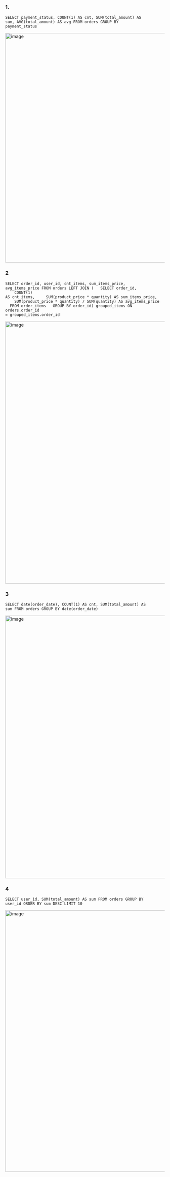### 1. 
<code>SELECT payment_status, COUNT(1) AS cnt, SUM(total_amount) AS sum, AVG(total_amount) AS avg 
FROM orders 
GROUP BY payment_status</code>

<img width="724" alt="image" src="https://github.com/user-attachments/assets/e3ee6368-6023-4d7f-afbb-d8f94ad825b3" />

### 2
<code>SELECT order_id, user_id, cnt_items, sum_items_price, avg_items_price 
FROM orders 
LEFT JOIN (
&nbsp;&nbsp;SELECT order_id, 
&nbsp;&nbsp;&nbsp;&nbsp;COUNT(1) AS cnt_items, 
&nbsp;&nbsp;&nbsp;&nbsp;SUM(product_price * quantity) AS sum_items_price, 
&nbsp;&nbsp;&nbsp;&nbsp;SUM(product_price * quantity) / SUM(quantity) AS avg_items_price 
&nbsp;&nbsp;FROM order_items 
&nbsp;&nbsp;GROUP BY order_id) grouped_items 
ON orders.order_id = grouped_items.order_id </code>

<img width="827" alt="image" src="https://github.com/user-attachments/assets/3d46d2a0-e4dd-444e-9a01-788f7b7f2673" />

### 3 
<code>SELECT date(order_date), COUNT(1) AS cnt, SUM(total_amount) AS sum 
FROM orders 
GROUP BY date(order_date)</code>

<img width="829" alt="image" src="https://github.com/user-attachments/assets/b2f2ea5f-8f03-4ba5-95e0-159e01a6b5d7" />

### 4
<code>SELECT user_id, SUM(total_amount) AS sum 
FROM orders 
GROUP BY user_id 
ORDER BY sum DESC 
LIMIT 10 </code>

<img width="825" alt="image" src="https://github.com/user-attachments/assets/0db7d266-f73c-44f4-b9b7-fb63dce9b000" />
